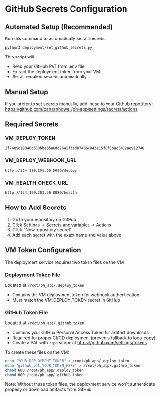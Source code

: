 # GitHub Secrets Configuration

## Automated Setup (Recommended)

Run this command to automatically set all secrets:
```bash
python3 deployment/set_github_secrets.py
```

This script will:
- Read your GitHub PAT from .env file
- Extract the deployment token from your VM
- Set all required secrets automatically

## Manual Setup

If you prefer to set secrets manually, add these to your GitHub repository:
https://github.com/canaanhowell/ph-app/settings/secrets/actions

## Required Secrets

### VM_DEPLOY_TOKEN
```
1f7489c19846d550bbe35aedd7642f3ad87466c843e15f0f5bac5412ae912746
```

### VM_DEPLOY_WEBHOOK_URL
```
http://134.199.201.56:8080/deploy
```

### VM_HEALTH_CHECK_URL
```
http://134.199.201.56:8080/health
```

## How to Add Secrets

1. Go to your repository on GitHub
2. Click Settings → Secrets and variables → Actions
3. Click "New repository secret"
4. Add each secret with the exact name and value above

## VM Token Configuration

The deployment service requires two token files on the VM:

### Deployment Token File
Located at `/root/ph_app/.deploy_token`
- Contains the VM deployment token for webhook authentication
- Must match the VM_DEPLOY_TOKEN secret in GitHub

### GitHub Token File
Located at `/root/ph_app/.github_token`
- Contains your GitHub Personal Access Token for artifact downloads
- Required for proper CI/CD deployment (prevents fallback to local copy)
- Create a PAT with `repo` scope at https://github.com/settings/tokens

To create these files on the VM:
```bash
echo "YOUR_DEPLOYMENT_TOKEN" > /root/ph_app/.deploy_token
echo "github_pat_YOUR_TOKEN_HERE" > /root/ph_app/.github_token
chmod 600 /root/ph_app/.deploy_token
chmod 600 /root/ph_app/.github_token
```

Note: Without these token files, the deployment service won't authenticate properly or download artifacts from GitHub.
